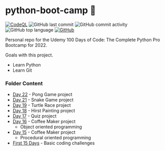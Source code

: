 # python-boot-camp  🐍
[![CodeQL](https://github.com/Jackson-Miller/python-boot-camp/actions/workflows/codeql-analysis.yml/badge.svg)](https://github.com/Jackson-Miller/python-boot-camp/actions/workflows/codeql-analysis.yml)
![GitHub last commit](https://img.shields.io/github/last-commit/Jackson-Miller/python-boot-camp)
![GitHub commit activity](https://img.shields.io/github/commit-activity/w/Jackson-Miller/python-boot-camp)
![GitHub top language](https://img.shields.io/github/languages/top/Jackson-Miller/python-boot-camp)
[![GitHub](https://img.shields.io/github/license/Jackson-Miller/python-boot-camp)](https://github.com/Jackson-Miller/python-boot-camp/blob/main/LICENSE)

Personal repo for the Udemy 100 Days of Code: The Complete Python Pro Bootcamp for 2022.

Goals with this project.
- Learn Python
- Learn Git

### Folder Content
- [Day 22](https://github.com/Jackson-Miller/python-boot-camp/tree/main/Day%2022) - Pong Game project
- [Day 21](https://github.com/Jackson-Miller/python-boot-camp/tree/main/Day%2021) - Snake Game project
- [Day 19](https://github.com/Jackson-Miller/python-boot-camp/tree/main/Day%2019) - Turtle Race project
- [Day 18](https://github.com/Jackson-Miller/python-boot-camp/tree/main/Day%2018) - Hirst Painting project
- [Day 17](https://github.com/Jackson-Miller/python-boot-camp/tree/main/Day%2017) - Quiz project
- [Day 16](https://github.com/Jackson-Miller/python-boot-camp/tree/main/Day%2016) - Coffee Maker project
    - Object oriented programming
- [Day 15](https://github.com/Jackson-Miller/python-boot-camp/tree/main/Day%2015) - Coffee Maker project
    - Procedural oriented programming
- [First 15 Days](https://github.com/Jackson-Miller/python-boot-camp/tree/main/First%2015%20Days) - Basic coding challenges





